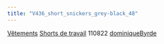 ```yaml
---
title: "V436_short_snickers_grey-black_48"
---
```


[Vêtements](notes/equipements/L_Vetements.md) [Shorts de travail](notes/Shorts%20de%20travail.md) 110822 [dominiqueByrde](notes/utilisateurs/beneficiaires/dominiqueByrde.md)